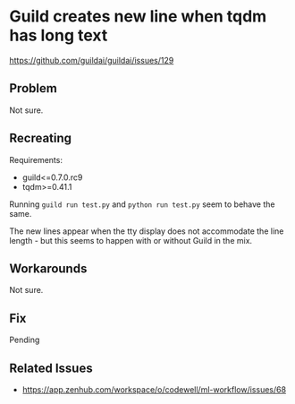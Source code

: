 # Guild creates new line when tqdm has long text

https://github.com/guildai/guildai/issues/129

## Problem

Not sure.

## Recreating

Requirements:

- guild<=0.7.0.rc9
- tqdm>=0.41.1

Running `guild run test.py` and `python run test.py` seem to behave
the same.

The new lines appear when the tty display does not accommodate the
line length - but this seems to happen with or without Guild in the
mix.

## Workarounds

Not sure.

## Fix

Pending

## Related Issues

- https://app.zenhub.com/workspace/o/codewell/ml-workflow/issues/68
